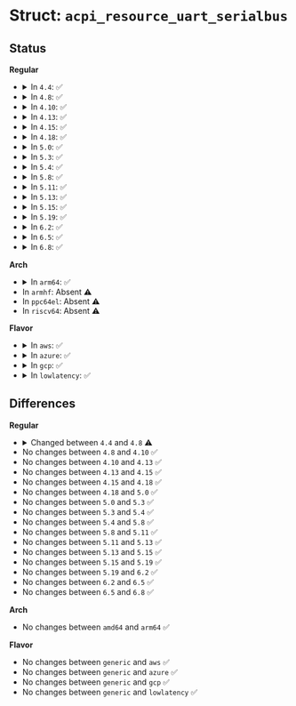 # Struct: <code>acpi_resource_uart_serialbus</code>

## Status
<b>Regular</b>
<ul>
<li>
<details>
<summary>In <code>4.4</code>: ✅</summary>

```c
struct acpi_resource_uart_serialbus {
    u8 revision_id;
    u8 type;
    u8 producer_consumer;
    u8 slave_mode;
    u8 type_revision_id;
    u16 type_data_length;
    u16 vendor_length;
    struct acpi_resource_source resource_source;
    u8 *vendor_data;
    u8 endian;
    u8 data_bits;
    u8 stop_bits;
    u8 flow_control;
    u8 parity;
    u8 lines_enabled;
    u16 rx_fifo_size;
    u16 tx_fifo_size;
    u32 default_baud_rate;
};
```
</details>
</li>
<li>
<details>
<summary>In <code>4.8</code>: ✅</summary>

```c
struct acpi_resource_uart_serialbus {
    u8 revision_id;
    u8 type;
    u8 producer_consumer;
    u8 slave_mode;
    u8 connection_sharing;
    u8 type_revision_id;
    u16 type_data_length;
    u16 vendor_length;
    struct acpi_resource_source resource_source;
    u8 *vendor_data;
    u8 endian;
    u8 data_bits;
    u8 stop_bits;
    u8 flow_control;
    u8 parity;
    u8 lines_enabled;
    u16 rx_fifo_size;
    u16 tx_fifo_size;
    u32 default_baud_rate;
};
```
</details>
</li>
<li>
<details>
<summary>In <code>4.10</code>: ✅</summary>

```c
struct acpi_resource_uart_serialbus {
    u8 revision_id;
    u8 type;
    u8 producer_consumer;
    u8 slave_mode;
    u8 connection_sharing;
    u8 type_revision_id;
    u16 type_data_length;
    u16 vendor_length;
    struct acpi_resource_source resource_source;
    u8 *vendor_data;
    u8 endian;
    u8 data_bits;
    u8 stop_bits;
    u8 flow_control;
    u8 parity;
    u8 lines_enabled;
    u16 rx_fifo_size;
    u16 tx_fifo_size;
    u32 default_baud_rate;
};
```
</details>
</li>
<li>
<details>
<summary>In <code>4.13</code>: ✅</summary>

```c
struct acpi_resource_uart_serialbus {
    u8 revision_id;
    u8 type;
    u8 producer_consumer;
    u8 slave_mode;
    u8 connection_sharing;
    u8 type_revision_id;
    u16 type_data_length;
    u16 vendor_length;
    struct acpi_resource_source resource_source;
    u8 *vendor_data;
    u8 endian;
    u8 data_bits;
    u8 stop_bits;
    u8 flow_control;
    u8 parity;
    u8 lines_enabled;
    u16 rx_fifo_size;
    u16 tx_fifo_size;
    u32 default_baud_rate;
};
```
</details>
</li>
<li>
<details>
<summary>In <code>4.15</code>: ✅</summary>

```c
struct acpi_resource_uart_serialbus {
    u8 revision_id;
    u8 type;
    u8 producer_consumer;
    u8 slave_mode;
    u8 connection_sharing;
    u8 type_revision_id;
    u16 type_data_length;
    u16 vendor_length;
    struct acpi_resource_source resource_source;
    u8 *vendor_data;
    u8 endian;
    u8 data_bits;
    u8 stop_bits;
    u8 flow_control;
    u8 parity;
    u8 lines_enabled;
    u16 rx_fifo_size;
    u16 tx_fifo_size;
    u32 default_baud_rate;
};
```
</details>
</li>
<li>
<details>
<summary>In <code>4.18</code>: ✅</summary>

```c
struct acpi_resource_uart_serialbus {
    u8 revision_id;
    u8 type;
    u8 producer_consumer;
    u8 slave_mode;
    u8 connection_sharing;
    u8 type_revision_id;
    u16 type_data_length;
    u16 vendor_length;
    struct acpi_resource_source resource_source;
    u8 *vendor_data;
    u8 endian;
    u8 data_bits;
    u8 stop_bits;
    u8 flow_control;
    u8 parity;
    u8 lines_enabled;
    u16 rx_fifo_size;
    u16 tx_fifo_size;
    u32 default_baud_rate;
};
```
</details>
</li>
<li>
<details>
<summary>In <code>5.0</code>: ✅</summary>

```c
struct acpi_resource_uart_serialbus {
    u8 revision_id;
    u8 type;
    u8 producer_consumer;
    u8 slave_mode;
    u8 connection_sharing;
    u8 type_revision_id;
    u16 type_data_length;
    u16 vendor_length;
    struct acpi_resource_source resource_source;
    u8 *vendor_data;
    u8 endian;
    u8 data_bits;
    u8 stop_bits;
    u8 flow_control;
    u8 parity;
    u8 lines_enabled;
    u16 rx_fifo_size;
    u16 tx_fifo_size;
    u32 default_baud_rate;
};
```
</details>
</li>
<li>
<details>
<summary>In <code>5.3</code>: ✅</summary>

```c
struct acpi_resource_uart_serialbus {
    u8 revision_id;
    u8 type;
    u8 producer_consumer;
    u8 slave_mode;
    u8 connection_sharing;
    u8 type_revision_id;
    u16 type_data_length;
    u16 vendor_length;
    struct acpi_resource_source resource_source;
    u8 *vendor_data;
    u8 endian;
    u8 data_bits;
    u8 stop_bits;
    u8 flow_control;
    u8 parity;
    u8 lines_enabled;
    u16 rx_fifo_size;
    u16 tx_fifo_size;
    u32 default_baud_rate;
};
```
</details>
</li>
<li>
<details>
<summary>In <code>5.4</code>: ✅</summary>

```c
struct acpi_resource_uart_serialbus {
    u8 revision_id;
    u8 type;
    u8 producer_consumer;
    u8 slave_mode;
    u8 connection_sharing;
    u8 type_revision_id;
    u16 type_data_length;
    u16 vendor_length;
    struct acpi_resource_source resource_source;
    u8 *vendor_data;
    u8 endian;
    u8 data_bits;
    u8 stop_bits;
    u8 flow_control;
    u8 parity;
    u8 lines_enabled;
    u16 rx_fifo_size;
    u16 tx_fifo_size;
    u32 default_baud_rate;
};
```
</details>
</li>
<li>
<details>
<summary>In <code>5.8</code>: ✅</summary>

```c
struct acpi_resource_uart_serialbus {
    u8 revision_id;
    u8 type;
    u8 producer_consumer;
    u8 slave_mode;
    u8 connection_sharing;
    u8 type_revision_id;
    u16 type_data_length;
    u16 vendor_length;
    struct acpi_resource_source resource_source;
    u8 *vendor_data;
    u8 endian;
    u8 data_bits;
    u8 stop_bits;
    u8 flow_control;
    u8 parity;
    u8 lines_enabled;
    u16 rx_fifo_size;
    u16 tx_fifo_size;
    u32 default_baud_rate;
};
```
</details>
</li>
<li>
<details>
<summary>In <code>5.11</code>: ✅</summary>

```c
struct acpi_resource_uart_serialbus {
    u8 revision_id;
    u8 type;
    u8 producer_consumer;
    u8 slave_mode;
    u8 connection_sharing;
    u8 type_revision_id;
    u16 type_data_length;
    u16 vendor_length;
    struct acpi_resource_source resource_source;
    u8 *vendor_data;
    u8 endian;
    u8 data_bits;
    u8 stop_bits;
    u8 flow_control;
    u8 parity;
    u8 lines_enabled;
    u16 rx_fifo_size;
    u16 tx_fifo_size;
    u32 default_baud_rate;
};
```
</details>
</li>
<li>
<details>
<summary>In <code>5.13</code>: ✅</summary>

```c
struct acpi_resource_uart_serialbus {
    u8 revision_id;
    u8 type;
    u8 producer_consumer;
    u8 slave_mode;
    u8 connection_sharing;
    u8 type_revision_id;
    u16 type_data_length;
    u16 vendor_length;
    struct acpi_resource_source resource_source;
    u8 *vendor_data;
    u8 endian;
    u8 data_bits;
    u8 stop_bits;
    u8 flow_control;
    u8 parity;
    u8 lines_enabled;
    u16 rx_fifo_size;
    u16 tx_fifo_size;
    u32 default_baud_rate;
};
```
</details>
</li>
<li>
<details>
<summary>In <code>5.15</code>: ✅</summary>

```c
struct acpi_resource_uart_serialbus {
    u8 revision_id;
    u8 type;
    u8 producer_consumer;
    u8 slave_mode;
    u8 connection_sharing;
    u8 type_revision_id;
    u16 type_data_length;
    u16 vendor_length;
    struct acpi_resource_source resource_source;
    u8 *vendor_data;
    u8 endian;
    u8 data_bits;
    u8 stop_bits;
    u8 flow_control;
    u8 parity;
    u8 lines_enabled;
    u16 rx_fifo_size;
    u16 tx_fifo_size;
    u32 default_baud_rate;
};
```
</details>
</li>
<li>
<details>
<summary>In <code>5.19</code>: ✅</summary>

```c
struct acpi_resource_uart_serialbus {
    u8 revision_id;
    u8 type;
    u8 producer_consumer;
    u8 slave_mode;
    u8 connection_sharing;
    u8 type_revision_id;
    u16 type_data_length;
    u16 vendor_length;
    struct acpi_resource_source resource_source;
    u8 *vendor_data;
    u8 endian;
    u8 data_bits;
    u8 stop_bits;
    u8 flow_control;
    u8 parity;
    u8 lines_enabled;
    u16 rx_fifo_size;
    u16 tx_fifo_size;
    u32 default_baud_rate;
};
```
</details>
</li>
<li>
<details>
<summary>In <code>6.2</code>: ✅</summary>

```c
struct acpi_resource_uart_serialbus {
    u8 revision_id;
    u8 type;
    u8 producer_consumer;
    u8 slave_mode;
    u8 connection_sharing;
    u8 type_revision_id;
    u16 type_data_length;
    u16 vendor_length;
    struct acpi_resource_source resource_source;
    u8 *vendor_data;
    u8 endian;
    u8 data_bits;
    u8 stop_bits;
    u8 flow_control;
    u8 parity;
    u8 lines_enabled;
    u16 rx_fifo_size;
    u16 tx_fifo_size;
    u32 default_baud_rate;
};
```
</details>
</li>
<li>
<details>
<summary>In <code>6.5</code>: ✅</summary>

```c
struct acpi_resource_uart_serialbus {
    u8 revision_id;
    u8 type;
    u8 producer_consumer;
    u8 slave_mode;
    u8 connection_sharing;
    u8 type_revision_id;
    u16 type_data_length;
    u16 vendor_length;
    struct acpi_resource_source resource_source;
    u8 *vendor_data;
    u8 endian;
    u8 data_bits;
    u8 stop_bits;
    u8 flow_control;
    u8 parity;
    u8 lines_enabled;
    u16 rx_fifo_size;
    u16 tx_fifo_size;
    u32 default_baud_rate;
};
```
</details>
</li>
<li>
<details>
<summary>In <code>6.8</code>: ✅</summary>

```c
struct acpi_resource_uart_serialbus {
    u8 revision_id;
    u8 type;
    u8 producer_consumer;
    u8 slave_mode;
    u8 connection_sharing;
    u8 type_revision_id;
    u16 type_data_length;
    u16 vendor_length;
    struct acpi_resource_source resource_source;
    u8 *vendor_data;
    u8 endian;
    u8 data_bits;
    u8 stop_bits;
    u8 flow_control;
    u8 parity;
    u8 lines_enabled;
    u16 rx_fifo_size;
    u16 tx_fifo_size;
    u32 default_baud_rate;
};
```
</details>
</li>
</ul>
<b>Arch</b>
<ul>
<li>
<details>
<summary>In <code>arm64</code>: ✅</summary>

```c
struct acpi_resource_uart_serialbus {
    u8 revision_id;
    u8 type;
    u8 producer_consumer;
    u8 slave_mode;
    u8 connection_sharing;
    u8 type_revision_id;
    u16 type_data_length;
    u16 vendor_length;
    struct acpi_resource_source resource_source;
    u8 *vendor_data;
    u8 endian;
    u8 data_bits;
    u8 stop_bits;
    u8 flow_control;
    u8 parity;
    u8 lines_enabled;
    u16 rx_fifo_size;
    u16 tx_fifo_size;
    u32 default_baud_rate;
};
```
</details>
</li>
<li>
In <code>armhf</code>: Absent ⚠️
</li>
<li>
In <code>ppc64el</code>: Absent ⚠️
</li>
<li>
In <code>riscv64</code>: Absent ⚠️
</li>
</ul>
<b>Flavor</b>
<ul>
<li>
<details>
<summary>In <code>aws</code>: ✅</summary>

```c
struct acpi_resource_uart_serialbus {
    u8 revision_id;
    u8 type;
    u8 producer_consumer;
    u8 slave_mode;
    u8 connection_sharing;
    u8 type_revision_id;
    u16 type_data_length;
    u16 vendor_length;
    struct acpi_resource_source resource_source;
    u8 *vendor_data;
    u8 endian;
    u8 data_bits;
    u8 stop_bits;
    u8 flow_control;
    u8 parity;
    u8 lines_enabled;
    u16 rx_fifo_size;
    u16 tx_fifo_size;
    u32 default_baud_rate;
};
```
</details>
</li>
<li>
<details>
<summary>In <code>azure</code>: ✅</summary>

```c
struct acpi_resource_uart_serialbus {
    u8 revision_id;
    u8 type;
    u8 producer_consumer;
    u8 slave_mode;
    u8 connection_sharing;
    u8 type_revision_id;
    u16 type_data_length;
    u16 vendor_length;
    struct acpi_resource_source resource_source;
    u8 *vendor_data;
    u8 endian;
    u8 data_bits;
    u8 stop_bits;
    u8 flow_control;
    u8 parity;
    u8 lines_enabled;
    u16 rx_fifo_size;
    u16 tx_fifo_size;
    u32 default_baud_rate;
};
```
</details>
</li>
<li>
<details>
<summary>In <code>gcp</code>: ✅</summary>

```c
struct acpi_resource_uart_serialbus {
    u8 revision_id;
    u8 type;
    u8 producer_consumer;
    u8 slave_mode;
    u8 connection_sharing;
    u8 type_revision_id;
    u16 type_data_length;
    u16 vendor_length;
    struct acpi_resource_source resource_source;
    u8 *vendor_data;
    u8 endian;
    u8 data_bits;
    u8 stop_bits;
    u8 flow_control;
    u8 parity;
    u8 lines_enabled;
    u16 rx_fifo_size;
    u16 tx_fifo_size;
    u32 default_baud_rate;
};
```
</details>
</li>
<li>
<details>
<summary>In <code>lowlatency</code>: ✅</summary>

```c
struct acpi_resource_uart_serialbus {
    u8 revision_id;
    u8 type;
    u8 producer_consumer;
    u8 slave_mode;
    u8 connection_sharing;
    u8 type_revision_id;
    u16 type_data_length;
    u16 vendor_length;
    struct acpi_resource_source resource_source;
    u8 *vendor_data;
    u8 endian;
    u8 data_bits;
    u8 stop_bits;
    u8 flow_control;
    u8 parity;
    u8 lines_enabled;
    u16 rx_fifo_size;
    u16 tx_fifo_size;
    u32 default_baud_rate;
};
```
</details>
</li>
</ul>

## Differences
<b>Regular</b>
<ul>
<li>
<details>
<summary>Changed between <code>4.4</code> and <code>4.8</code> ⚠️</summary>
<ul>
<li>
<b>Field added. </b>
<code>u8 connection_sharing</code>
</li>
</ul>
</details>
</li>
<li>
No changes between <code>4.8</code> and <code>4.10</code> ✅
</li>
<li>
No changes between <code>4.10</code> and <code>4.13</code> ✅
</li>
<li>
No changes between <code>4.13</code> and <code>4.15</code> ✅
</li>
<li>
No changes between <code>4.15</code> and <code>4.18</code> ✅
</li>
<li>
No changes between <code>4.18</code> and <code>5.0</code> ✅
</li>
<li>
No changes between <code>5.0</code> and <code>5.3</code> ✅
</li>
<li>
No changes between <code>5.3</code> and <code>5.4</code> ✅
</li>
<li>
No changes between <code>5.4</code> and <code>5.8</code> ✅
</li>
<li>
No changes between <code>5.8</code> and <code>5.11</code> ✅
</li>
<li>
No changes between <code>5.11</code> and <code>5.13</code> ✅
</li>
<li>
No changes between <code>5.13</code> and <code>5.15</code> ✅
</li>
<li>
No changes between <code>5.15</code> and <code>5.19</code> ✅
</li>
<li>
No changes between <code>5.19</code> and <code>6.2</code> ✅
</li>
<li>
No changes between <code>6.2</code> and <code>6.5</code> ✅
</li>
<li>
No changes between <code>6.5</code> and <code>6.8</code> ✅
</li>
</ul>
<b>Arch</b>
<ul>
<li>
No changes between <code>amd64</code> and <code>arm64</code> ✅
</li>
</ul>
<b>Flavor</b>
<ul>
<li>
No changes between <code>generic</code> and <code>aws</code> ✅
</li>
<li>
No changes between <code>generic</code> and <code>azure</code> ✅
</li>
<li>
No changes between <code>generic</code> and <code>gcp</code> ✅
</li>
<li>
No changes between <code>generic</code> and <code>lowlatency</code> ✅
</li>
</ul>
